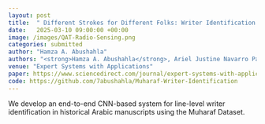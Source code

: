 ```yaml
---
layout: post
title:  " Different Strokes for Different Folks: Writer Identification for Historical Arabic Manuscripts"
date:   2025-03-10 09:00:00 +00:00
image: /images/QAT-Radio-Sensing.png
categories: submitted
author: "Hamza A. Abushahla"
authors: "<strong>Hamza A. Abushahla</strong>, Ariel Justine Navarro Panopio, Layth Al-Khairulla, Mohamed I. AlHajri"
venue: "Expert Systems with Applications"
paper: https://www.sciencedirect.com/journal/expert-systems-with-applications
code: https://github.com/7abushahla/Muharaf-Writer-Identification
---
```


We develop an end-to-end CNN-based system for line-level writer identification in historical Arabic manuscripts using the Muharaf Dataset.